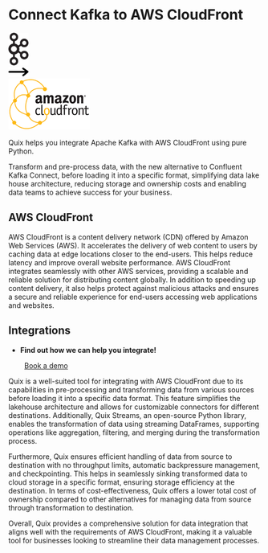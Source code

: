# Connect Kafka to AWS CloudFront

<div class="connect-images cards blog-grid-card" markdown>
<div>
<img src="../images/kafka_logo.png" width="40px" />
</div>
<div>
<img src="../images/arrow.svg" width="40px" />
</div>
<div>
<img src="./images/aws-cloudfront_1.jpg" />
</div>
</div>

Quix helps you integrate Apache Kafka with AWS CloudFront using pure Python.

Transform and pre-process data, with the new alternative to Confluent Kafka Connect, before loading it into a specific format, simplifying data lake house architecture, reducing storage and ownership costs and enabling data teams to achieve success for your business.

## AWS CloudFront

AWS CloudFront is a content delivery network (CDN) offered by Amazon Web Services (AWS). It accelerates the delivery of web content to users by caching data at edge locations closer to the end-users. This helps reduce latency and improve overall website performance. AWS CloudFront integrates seamlessly with other AWS services, providing a scalable and reliable solution for distributing content globally. In addition to speeding up content delivery, it also helps protect against malicious attacks and ensures a secure and reliable experience for end-users accessing web applications and websites.

## Integrations

<div class="grid cards" markdown>

- __Find out how we can help you integrate!__

    <a class="md-button md-button--primary" href="https://quix.io/book-a-demo" target="_blank" style="margin:.5rem;">Book a demo</a>

</div>


Quix is a well-suited tool for integrating with AWS CloudFront due to its capabilities in pre-processing and transforming data from various sources before loading it into a specific data format. This feature simplifies the lakehouse architecture and allows for customizable connectors for different destinations. Additionally, Quix Streams, an open-source Python library, enables the transformation of data using streaming DataFrames, supporting operations like aggregation, filtering, and merging during the transformation process.

Furthermore, Quix ensures efficient handling of data from source to destination with no throughput limits, automatic backpressure management, and checkpointing. This helps in seamlessly sinking transformed data to cloud storage in a specific format, ensuring storage efficiency at the destination. In terms of cost-effectiveness, Quix offers a lower total cost of ownership compared to other alternatives for managing data from source through transformation to destination.

Overall, Quix provides a comprehensive solution for data integration that aligns well with the requirements of AWS CloudFront, making it a valuable tool for businesses looking to streamline their data management processes.

